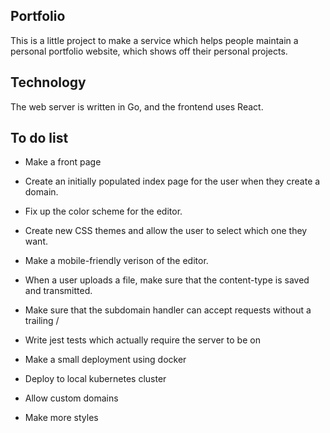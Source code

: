 ## Portfolio

This is a little project to make a service which helps people maintain
a personal portfolio website, which shows off their personal projects.

## Technology

The web server is written in Go, and the frontend uses React.

## To do list

  - Make a front page
  - Create an initially populated index page for the user when they create a domain.
  - Fix up the color scheme for the editor.
  - Create new CSS themes and allow the user to select which one they want.
  - Make a mobile-friendly verison of the editor.
  - When a user uploads a file, make sure that the content-type is saved and transmitted.
  - Make sure that the subdomain handler can accept requests without a trailing /

  - Write jest tests which actually require the server to be on
  - Make a small deployment using docker
  - Deploy to local kubernetes cluster

  - Allow custom domains
  - Make more styles
